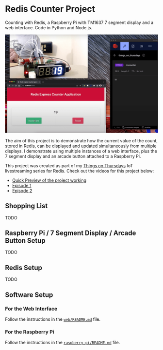 # Redis Counter Project

Counting with Redis, a Raspberry Pi with TM1637 7 segment display and a web interface.  Code in Python and Node.js.  

![Screenshot of the completed project](redis_counter_pi_project.png)

The aim of this project is to demonstrate how the current value of the count, stored in Redis, can be displayed and updated simultaneously from multiple displays.  I demonstrate using multiple instances of a web interface, plus the 7 segment display and an arcade button attached to a Raspberry Pi.

This project was created as part of my [Things on Thursdays](https://simonprickett.dev/things-on-thursdays-livestreams/) IoT livestreaming series for Redis.  Check out the videos for this project below:

* [Quick Preview of the project working](https://www.youtube.com/watch?v=zUvBzoQJiPQ)
* [Episode 1](https://www.youtube.com/watch?v=NJyR8FKb9aI&t=8s)
* [Episode 2](https://www.youtube.com/watch?v=Ad7zHs5ViWw&t=22s)

## Shopping List

TODO

## Raspberry Pi / 7 Segment Display / Arcade Button Setup

TODO

## Redis Setup

TODO

## Software Setup

### For the Web Interface

Follow the instructions in the [`web/README.md`](web/README.md) file.

### For the Raspberry Pi

Follow the instructions in the [`raspberry-pi/README.md`](raspberry-pi/README.md) file.


